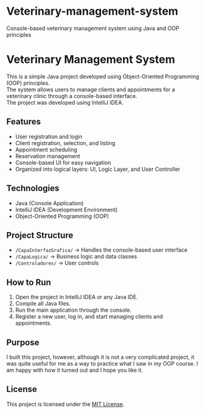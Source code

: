 # Veterinary-management-system
Console-based veterinary management system using Java and OOP principles

# Veterinary Management System

This is a simple Java project developed using Object-Oriented Programming (OOP) principles.  
The system allows users to manage clients and appointments for a veterinary clinic through a console-based interface.  
The project was developed using IntelliJ IDEA.

## Features
- User registration and login
- Client registration, selection, and listing
- Appointment scheduling
- Reservation management
- Console-based UI for easy navigation
- Organized into logical layers: UI, Logic Layer, and User Controller

## Technologies
- Java (Console Application)
- IntelliJ IDEA (Development Environment)
- Object-Oriented Programming (OOP)

## Project Structure
- `/CapaInterfazGrafica/` → Handles the console-based user interface
- `/CapaLogica/` → Business logic and data classes
- `/Controladores/` → User controls

## How to Run
1. Open the project in IntelliJ IDEA or any Java IDE.
2. Compile all Java files.
3. Run the main application through the console.
4. Register a new user, log in, and start managing clients and appointments.

## Purpose
I built this project, however, although it is not a very complicated project, it was quite useful for me as a way to practice what I saw in my OOP course. 
I am happy with how it turned out and I hope you like it.

## License
This project is licensed under the [MIT License](LICENSE).
